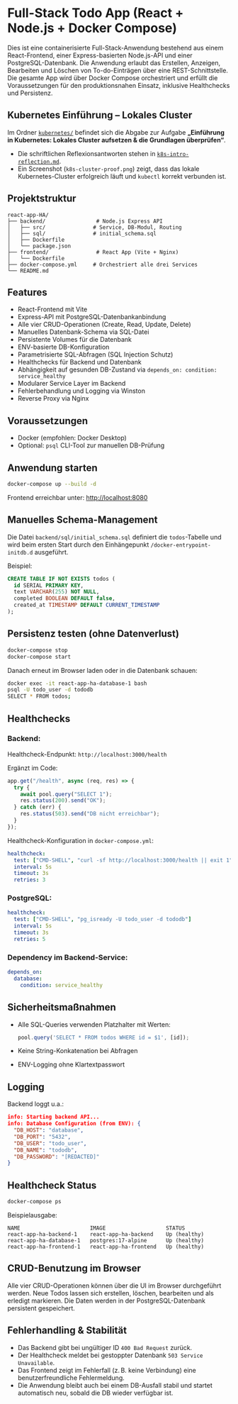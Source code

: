 # Full-Stack Todo App (React + Node.js + Docker Compose)

Dies ist eine containerisierte Full-Stack-Anwendung bestehend aus einem React-Frontend, einer Express-basierten Node.js-API und einer PostgreSQL-Datenbank. Die Anwendung erlaubt das Erstellen, Anzeigen, Bearbeiten und Löschen von To-do-Einträgen über eine REST-Schnittstelle. Die gesamte App wird über Docker Compose orchestriert und erfüllt die Voraussetzungen für den produktionsnahen Einsatz, inklusive Healthchecks und Persistenz.

## Kubernetes Einführung – Lokales Cluster

Im Ordner [`kubernetes/`](kubernetes/) befindet sich die Abgabe zur Aufgabe **„Einführung in Kubernetes: Lokales Cluster aufsetzen & die Grundlagen überprüfen“**.

- Die schriftlichen Reflexionsantworten stehen in [`k8s-intro-reflection.md`](kubernetes/k8s-intro-reflection.md).
- Ein Screenshot (`k8s-cluster-proof.png`) zeigt, dass das lokale Kubernetes-Cluster erfolgreich läuft und `kubectl` korrekt verbunden ist.


## Projektstruktur

```
react-app-HA/
├── backend/                # Node.js Express API
│   ├── src/               # Service, DB-Modul, Routing
│   ├── sql/               # initial_schema.sql
│   ├── Dockerfile
│   └── package.json
├── frontend/               # React App (Vite + Nginx)
│   └── Dockerfile
├── docker-compose.yml     # Orchestriert alle drei Services
└── README.md
```

## Features

* React-Frontend mit Vite
* Express-API mit PostgreSQL-Datenbankanbindung
* Alle vier CRUD-Operationen (Create, Read, Update, Delete)
* Manuelles Datenbank-Schema via SQL-Datei
* Persistente Volumes für die Datenbank
* ENV-basierte DB-Konfiguration
* Parametrisierte SQL-Abfragen (SQL Injection Schutz)
* Healthchecks für Backend und Datenbank
* Abhängigkeit auf gesunden DB-Zustand via `depends_on: condition: service_healthy`
* Modularer Service Layer im Backend
* Fehlerbehandlung und Logging via Winston
* Reverse Proxy via Nginx

## Voraussetzungen

* Docker (empfohlen: Docker Desktop)
* Optional: `psql` CLI-Tool zur manuellen DB-Prüfung

## Anwendung starten

```bash
docker-compose up --build -d
```

Frontend erreichbar unter: [http://localhost:8080](http://localhost:8080)

## Manuelles Schema-Management

Die Datei `backend/sql/initial_schema.sql` definiert die `todos`-Tabelle und wird beim ersten Start durch den Einhängepunkt `/docker-entrypoint-initdb.d` ausgeführt.

Beispiel:

```sql
CREATE TABLE IF NOT EXISTS todos (
  id SERIAL PRIMARY KEY,
  text VARCHAR(255) NOT NULL,
  completed BOOLEAN DEFAULT false,
  created_at TIMESTAMP DEFAULT CURRENT_TIMESTAMP
);
```

## Persistenz testen (ohne Datenverlust)

```bash
docker-compose stop
docker-compose start
```

Danach erneut im Browser laden oder in die Datenbank schauen:

```bash
docker exec -it react-app-ha-database-1 bash
psql -U todo_user -d tododb
SELECT * FROM todos;
```

## Healthchecks

### Backend:

Healthcheck-Endpunkt: `http://localhost:3000/health`

Ergänzt im Code:

```js
app.get("/health", async (req, res) => {
  try {
    await pool.query("SELECT 1");
    res.status(200).send("OK");
  } catch (err) {
    res.status(503).send("DB nicht erreichbar");
  }
});
```

Healthcheck-Konfiguration in `docker-compose.yml`:

```yaml
healthcheck:
  test: ["CMD-SHELL", "curl -sf http://localhost:3000/health || exit 1"]
  interval: 5s
  timeout: 3s
  retries: 3
```

### PostgreSQL:

```yaml
healthcheck:
  test: ["CMD-SHELL", "pg_isready -U todo_user -d tododb"]
  interval: 5s
  timeout: 3s
  retries: 5
```

### Dependency im Backend-Service:

```yaml
depends_on:
  database:
    condition: service_healthy
```

## Sicherheitsmaßnahmen

* Alle SQL-Queries verwenden Platzhalter mit Werten:

  ```js
  pool.query('SELECT * FROM todos WHERE id = $1', [id]);
  ```
* Keine String-Konkatenation bei Abfragen
* ENV-Logging ohne Klartextpasswort

## Logging

Backend loggt u.a.:

```json
info: Starting backend API...
info: Database Configuration (from ENV): {
  "DB_HOST": "database",
  "DB_PORT": "5432",
  "DB_USER": "todo_user",
  "DB_NAME": "tododb",
  "DB_PASSWORD": "[REDACTED]"
}
```

## Healthcheck Status

```bash
docker-compose ps
```

Beispielausgabe:

```
NAME                      IMAGE                   STATUS               
react-app-ha-backend-1    react-app-ha-backend    Up (healthy)
react-app-ha-database-1   postgres:17-alpine      Up (healthy)
react-app-ha-frontend-1   react-app-ha-frontend   Up (healthy)
```

## CRUD-Benutzung im Browser

Alle vier CRUD-Operationen können über die UI im Browser durchgeführt werden. Neue Todos lassen sich erstellen, löschen, bearbeiten und als erledigt markieren. Die Daten werden in der PostgreSQL-Datenbank persistent gespeichert.

## Fehlerhandling & Stabilität

* Das Backend gibt bei ungültiger ID `400 Bad Request` zurück.
* Der Healthcheck meldet bei gestoppter Datenbank `503 Service Unavailable`.
* Das Frontend zeigt im Fehlerfall (z. B. keine Verbindung) eine benutzerfreundliche Fehlermeldung.
* Die Anwendung bleibt auch bei einem DB-Ausfall stabil und startet automatisch neu, sobald die DB wieder verfügbar ist.
